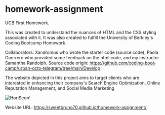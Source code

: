 # homework-assignment
UCB First Homework.

This was created to understand the nuances of HTML and the CSS styling associated with it. 
It was also created to fulfill the University of Berkley's Coding Bootcamp Homework.

Collaborators: Xandromus who wrote the starter code (source code), Paola Guerrero who provided some feedback on the html code, and my instructor Samantha Randolph.
Source code origin: https://github.com/coding-boot-camp/urban-octo-telegram/tree/main/Develop



The website depicted in this project aims to target clients who are interested in enhancing their company's Search Engine Optimization, Online Reputation Management, and Social Media Marketing.

![HoriSeon!](C:\Users\henry\bootcamp\homework-assignment\homework-assignment\assets\images\Horiseon.jpg)

Website URL: https://sweetbruno70.github.io/homework-assignment/